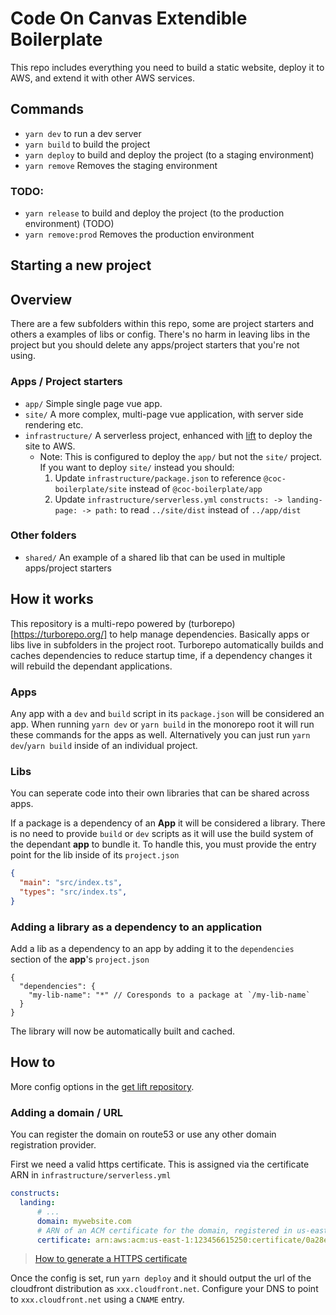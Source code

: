 # Code On Canvas Extendible Boilerplate

This repo includes everything you need to build a static website, deploy it to AWS, and extend it with other AWS services.

## Commands

- `yarn dev` to run a dev server
- `yarn build` to build the project
- `yarn deploy` to build and deploy the project (to a staging environment)
- `yarn remove` Removes the staging environment 

### TODO:
- `yarn release` to build and deploy the project (to the production environment) (TODO)
- `yarn remove:prod` Removes the production environment

## Starting a new project




## Overview
There are a few subfolders within this repo, some are project starters and others a examples of libs or config.  There's no harm in leaving libs in the project but you should delete any apps/project starters that you're not using.

### Apps / Project starters
- `app/` Simple single page vue app.
- `site/` A more complex, multi-page vue application, with server side rendering etc.
- `infrastructure/` A serverless project, enhanced with [lift](https://github.com/getlift/lift) to deploy the site to AWS.
  - Note: This is configured to deploy the `app/` but not the `site/` project.  If you want to deploy `site/` instead you should:
    1. Update `infrastructure/package.json` to reference `@coc-boilerplate/site` instead of `@coc-boilerplate/app`
    2. Update `infrastructure/serverless.yml` `constructs: -> landing-page: -> path:` to read `../site/dist` instead of `../app/dist`

### Other folders
- `shared/` An example of a shared lib that can be used in multiple apps/project starters

## How it works

This repository is a multi-repo powered by (turborepo)[https://turborepo.org/] to help manage dependencies.  Basically apps or libs live in subfolders in the project root.
Turborepo automatically builds and caches dependencies to reduce startup time, if a dependency changes it will rebuild the dependant applications.

### Apps

Any app with a `dev` and `build` script in its `package.json` will be considered an app.  When running `yarn dev` or `yarn build` in the monorepo root it will run these commands for the apps as well.  Alternatively you can just run `yarn dev`/`yarn build` inside of an individual project.

### Libs

You can seperate code into their own libraries that can be shared across apps.

If a package is a dependency of an **App** it will be considered a library.  There is no need to provide `build` or `dev` scripts as it will use the build system of the dependant **app** to bundle it.  To handle this, you must provide the entry point for the lib inside of its `project.json`

```json
{
  "main": "src/index.ts",
  "types": "src/index.ts",
}
```

### Adding a library as a dependency to an application

Add a lib as a dependency to an app by adding it to the `dependencies` section of the **app**'s `project.json`

```json5
{
  "dependencies": {
    "my-lib-name": "*" // Coresponds to a package at `/my-lib-name`
  }
}
```

The library will now be automatically built and cached.

## How to

More config options in the [get lift repository](https://github.com/getlift/lift#constructs).

### Adding a domain / URL

You can register the domain on route53 or use any other domain registration provider.

First we need a valid https certificate.  This is assigned via the certificate ARN in `infrastructure/serverless.yml`

```yml
constructs:
  landing:
      # ...
      domain: mywebsite.com
      # ARN of an ACM certificate for the domain, registered in us-east-1
      certificate: arn:aws:acm:us-east-1:123456615250:certificate/0a28e63d-d3a9-4578-9f8b-14347bfe8123
```

> [How to generate a HTTPS certificate](https://github.com/getlift/lift/blob/master/docs/static-website.md#https-certificate)

Once the config is set, run `yarn deploy` and it should output the url of the cloudfront distribution as `xxx.cloudfront.net`.  Configure your DNS to point to `xxx.cloudfront.net` using a `CNAME` entry.


